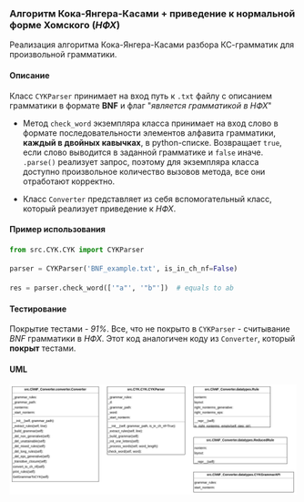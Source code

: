 ### Алгоритм Кока-Янгера-Касами + приведение к нормальной форме Хомского (_НФХ_)

Реализация алгоритма Кока-Янгера-Касами разбора КС-грамматик для произвольной грамматики.

#### Описание
Класс `CYKParser` принимает на вход путь к `.txt` файлу с описанием грамматики
в формате **BNF** и флаг "_является грамматикой в НФХ_"  

* Метод `check_word` экземпляра класса принимает на вход слово в формате 
последовательности элементов алфавита грамматики, **каждый в двойных кавычках**, в python-списке. Возвращает `true`, если слово выводится в заданной грамматике и `false` иначе.  
`.parse()` реализует запрос, поэтому для экземпляра класса доступно произвольное
количество вызовов метода, все они отработают корректно.

* Класс `Converter` представляет из себя вспомогательный класс, который реализует
приведение к _НФХ_.

#### Пример использования

```python
from src.CYK.CYK import CYKParser

parser = CYKParser('BNF_example.txt', is_in_ch_nf=False)

res = parser.check_word(['"a"', '"b"'])  # equals to ab
```
#### Тестирование
Покрытие тестами - _91%_. Все, что не покрыто в `CYKParser` - считывание _BNF_ 
грамматики в _НФХ_. Этот код аналогичен коду из `Converter`, который **покрыт** 
тестами.

#### UML

![UML CYK + Converter to Chomsky normal form](src/CYK_and_Converter_UML.png)